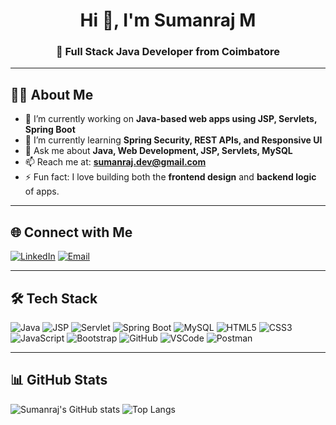<h1 align="center">Hi 👋, I'm Sumanraj M</h1>
<h3 align="center">🚀 Full Stack Java Developer from Coimbatore</h3>

---

## 👨‍💻 About Me

- 🔭 I’m currently working on **Java-based web apps using JSP, Servlets, Spring Boot**
- 🌱 I’m currently learning **Spring Security, REST APIs, and Responsive UI**
- 💬 Ask me about **Java, Web Development, JSP, Servlets, MySQL**
- 📫 Reach me at: **sumanraj.dev@gmail.com**
- ⚡ Fun fact: I love building both the **frontend design** and **backend logic** of apps.

---

## 🌐 Connect with Me
[![LinkedIn](https://img.shields.io/badge/LinkedIn-blue?logo=linkedin&style=for-the-badge)](https://linkedin.com/in/YOUR-LINK-HERE)
[![Email](https://img.shields.io/badge/Gmail-D14836?logo=gmail&logoColor=white&style=for-the-badge)](mailto:sumanraj.dev@gmail.com)

---

## 🛠 Tech Stack

![Java](https://img.shields.io/badge/Java-ED8B00?style=for-the-badge&logo=java&logoColor=white)
![JSP](https://img.shields.io/badge/JSP-%23323330.svg?style=for-the-badge&logo=java&logoColor=%23F7DF1E)
![Servlet](https://img.shields.io/badge/Servlets-007396?style=for-the-badge&logo=java)
![Spring Boot](https://img.shields.io/badge/Spring_Boot-6DB33F?style=for-the-badge&logo=spring-boot&logoColor=white)
![MySQL](https://img.shields.io/badge/MySQL-%2300f.svg?style=for-the-badge&logo=mysql&logoColor=white)
![HTML5](https://img.shields.io/badge/HTML5-e34f26?style=for-the-badge&logo=html5&logoColor=white)
![CSS3](https://img.shields.io/badge/CSS3-264de4?style=for-the-badge&logo=css3&logoColor=white)
![JavaScript](https://img.shields.io/badge/JavaScript-%23F7DF1E.svg?style=for-the-badge&logo=javascript&logoColor=black)
![Bootstrap](https://img.shields.io/badge/Bootstrap-7952B3?style=for-the-badge&logo=bootstrap&logoColor=white)
![GitHub](https://img.shields.io/badge/GitHub-181717?style=for-the-badge&logo=github)
![VSCode](https://img.shields.io/badge/VS%20Code-007ACC?style=for-the-badge&logo=visual-studio-code&logoColor=white)
![Postman](https://img.shields.io/badge/Postman-FF6C37?style=for-the-badge&logo=postman&logoColor=white)

---

## 📊 GitHub Stats

![Sumanraj's GitHub stats](https://github-readme-stats.vercel.app/api?username=sumanraj-m&show_icons=true&theme=github_dark)
![Top Langs](https://github-readme-stats.vercel.app/api/top-langs/?username=sumanraj-m&layout=compact&theme=github_dark)
